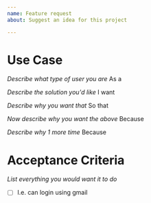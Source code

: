 ```yaml
---
name: Feature request
about: Suggest an idea for this project

---
```


# Use Case

_Describe what type of user you are_
As a 

_Describe the solution you'd like_
I want 

_Describe why you want that_
So that 

_Now describe why you want the above_
Because

_Describe why 1 more time_
Because 

# Acceptance Criteria

_List everything you would want it to do_
- [ ] I.e. can login using gmail
